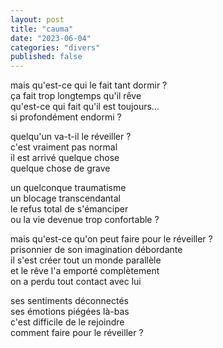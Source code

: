 ```yaml
---
layout: post
title: "cauma"
date: "2023-06-04"
categories: "divers"
published: false
---
```


mais qu'est-ce qui le fait tant dormir ?  
ça fait trop longtemps qu'il rêve  
qu'est-ce qui fait qu'il est toujours...  
si profondément endormi ?  

quelqu'un va-t-il le réveiller ?  
c'est vraiment pas normal  
il est arrivé quelque chose  
quelque chose de grave  

un quelconque traumatisme  
un blocage transcendantal  
le refus total de s'émanciper  
ou la vie devenue trop confortable ?  

mais qu'est-ce qu'on peut faire pour le réveiller ?  
prisonnier de son imagination débordante  
il s'est créer tout un monde parallèle  
et le rêve l'a emporté complètement  
on a perdu tout contact avec lui  

ses sentiments déconnectés  
ses émotions piégées là-bas  
c'est difficile de le rejoindre  
comment faire pour le réveiller ?
